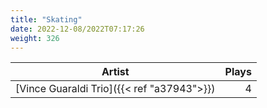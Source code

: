 ```yaml
---
title: "Skating"
date: 2022-12-08/2022T07:17:26
weight: 326
---
```




 Artist | Plays 
----- | -----:
[Vince Guaraldi Trio]({{< ref "a37943">}}) | 4
